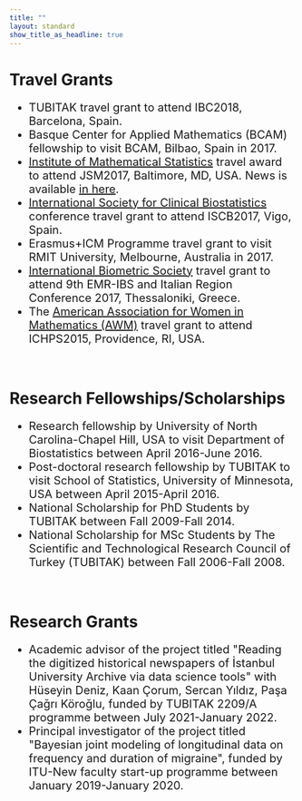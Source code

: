 ```yaml
---
title: ""
layout: standard
show_title_as_headline: true
---
```


<h1 color="rgb(132," 132,="" 132);="">Travel Grants</h1>
<ul style="font-size:20px;">
<li>
TUBITAK travel grant to attend IBC2018, Barcelona, Spain.<br>
</li>
<li>
Basque Center for Applied Mathematics (BCAM) fellowship to visit BCAM, Bilbao, Spain in 2017.<br>
<li>
<a href="https://imstat.org/">Institute of Mathematical Statistics</a> travel award to attend JSM2017, Baltimore, MD, USA. 
News is available <a href="https://imstat.org/2017/05/15/ims-travel-awards-recipients/">in here</a>.<br>
</li>
<li>
<a href="https://www.iscb.info/"> International Society for Clinical Biostatistics</a> conference travel grant to attend ISCB2017, Vigo, Spain.<br>
</li>
<li>
Erasmus+ICM Programme travel grant to visit RMIT University, Melbourne, Australia in 2017.<br>
</li>
<li>
<a href="https://members.biometricsociety.org/home">International Biometric Society</a> travel grant to attend 9th EMR-IBS and Italian Region Conference 2017, Thessaloniki, Greece.<br>
</li>
<li>
The <a href="https://awm-math.org/">American Association for Women in Mathematics (AWM)</a> travel grant to attend ICHPS2015, Providence, RI, USA.<br>
</li>
</ul> 
<br>
<h1 color="rgb(132," 132,="" 132);="">Research Fellowships/Scholarships</h1>
<ul style="font-size:20px;">
<li>
Research fellowship by University of North Carolina-Chapel Hill, USA to visit Department of Biostatistics between April 2016-June 2016.<br>
</li>
<li>
Post-doctoral research fellowship by TUBITAK to visit School of Statistics, University of Minnesota, USA between April 2015-April 2016.<br>
</li>
<li>
National Scholarship for PhD Students by TUBITAK between Fall 2009-Fall 2014.<br>
</li>
<li>
National Scholarship for MSc Students by The Scientific and Technological Research Council of Turkey (TUBITAK) between Fall 2006-Fall 2008.<br>
</li>
</ul> 
<br>
<h1 color="rgb(132," 132,="" 132);="">Research Grants</h1>
<ul style="font-size:20px;">
<li> Academic advisor of the project titled "Reading the digitized historical newspapers of İstanbul University Archive via data science tools" with Hüseyin Deniz,
Kaan Çorum, Sercan Yıldız, Paşa Çağrı Köroğlu, funded by TUBITAK 2209/A programme between July 2021-January 2022. 
</li>
<li> 
Principal investigator of the project titled "Bayesian joint modeling of longitudinal data on frequency and duration of migraine", funded by ITU-New faculty start-up programme between January 2019-January 2020.
</li>
</ul> 